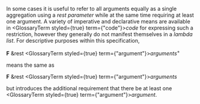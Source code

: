  



In some cases it is useful to refer to all arguments equally as a single aggregation using a *rest parameter* while at the same time requiring at least one argument. A variety of imperative and declarative means are available in <GlossaryTerm styled={true} term={"code"}><i>code</i></GlossaryTerm> for expressing such a restriction, however they generally do not manifest themselves in a *lambda list*. For descriptive purposes within this specification, 



**F** &amp;rest <GlossaryTerm styled={true} term={"argument"}><i>arguments</i></GlossaryTerm><sup>+</sup> 



means the same as 



**F** &amp;rest <GlossaryTerm styled={true} term={"argument"}><i>arguments</i></GlossaryTerm> 



but introduces the additional requirement that there be at least one <GlossaryTerm styled={true} term={"argument"}><i>argument</i></GlossaryTerm>. 



